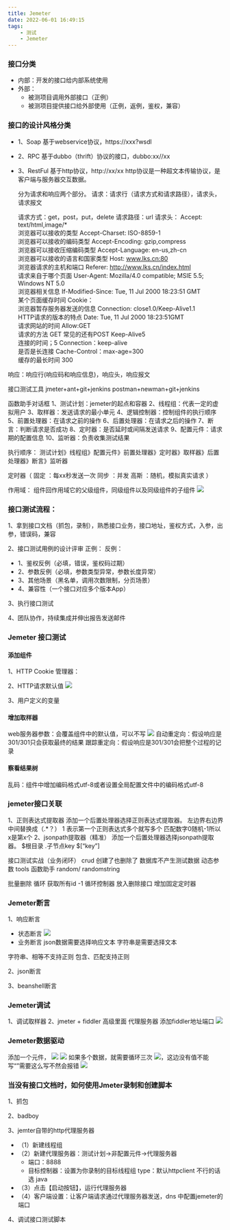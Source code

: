 ```yaml
---
title: Jemeter
date: 2022-06-01 16:49:15
tags:
    - 测试
    - Jemeter
---
```

### 接口分类
+ 内部：开发的接口给内部系统使用
+ 外部：
  - 被测项目调用外部接口（正例）
  - 被测项目提供接口给外部使用（正例，返例，鉴权，兼容）
### 接口的设计风格分类
- 1、Soap
基于webservice协议，https://xxx?wsdl
- 2、RPC
基于dubbo（thrift）协议的接口，dubbo:xx//xx
- 3、RestFul
基于http协议，http://xx/xx
  http协议是一种超文本传输协议，是客户端与服务器交互数据。
  
  分为请求和响应两个部分。
请求：请求行（请求方式和请求路径），请求头，请求报文

    请求方式：get，post，put，delete
请求路径：url
请求头：
Accept: text/html,image/*                                            
浏览器可以接收的类型
Accept-Charset: ISO-8859-1                                      
浏览器可以接收的编码类型
Accept-Encoding: gzip,compress                              
浏览器可以接收压缩编码类型
Accept-Language: en-us,zh-cn                                
浏览器可以接收的语言和国家类型
Host: www.lks.cn:80                                               
浏览器请求的主机和端口
Referer: http://www.lks.cn/index.html                         
请求来自于哪个页面
User-Agent: Mozilla/4.0 compatible; MSIE 5.5; Windows NT 5.0   
浏览器相关信息
If-Modified-Since: Tue, 11 Jul 2000 18:23:51 GMT   
某个页面缓存时间
Cookie：                                                                    
浏览器暂存服务器发送的信息
Connection: close1.0/Keep-Alive1.1                          
HTTP请求的版本的特点
Date: Tue, 11 Jul 2000 18:23:51GMT                       
请求网站的时间
Allow:GET                                                                  
请求的方法 GET 常见的还有POST
Keep-Alive5                                                            
连接的时间；5
Connection：keep-alive                                             
是否是长连接
Cache-Control：max-age=300                                   
缓存的最长时间 300


响应：响应行(响应码和响应信息)，响应头，响应报文

接口测试工具
jmeter+ant+git+jenkins
postman+newman+git+jenkins

函数助手对话框
1、测试计划：jemeter的起点和容器
2、线程组：代表一定的虚拟用户
3、取样器：发送请求的最小单元
4、逻辑控制器：控制组件的执行顺序
5、前置处理器：在请求之前的操作
6、后置处理器：在请求之后的操作
7、断言：判断请求是否成功
8、定时器：是否延时或间隔发送请求
9、配置元件：请求期的配置信息
10、监听器：负责收集测试结果

执行顺序：
测试计划》线程组》配置元件》前置处理器》定时器》取样器》后置处理器》断言》监听器

定时器（
固定 ：每xx秒发送一次
同步 ：并发 
高斯 ：随机，模拟真实请求
）

作用域：
组件回作用域它的父级组件，同级组件以及同级组件的子组件
![](./Jemeter/2022-06-01-18-22-17.png)

### 接口测试流程：
1、拿到接口文档（抓包，录制），熟悉接口业务，接口地址，鉴权方式，入参，出参，错误码，兼容

2、接口测试用例的设计评审
正例：
反例：
  + 1、鉴权反例（必填，错误，鉴权码过期）
  + 2、参数反例（必填，参数类型异常，参数长度异常）
  + 3、其他场景（黑名单，调用次数限制，分页场景）
  + 4、兼容性（一个接口对应多个版本App）

3、执行接口测试

4、团队协作，持续集成并伸出报告发送邮件  

### Jemeter 接口测试
#### 添加组件
1、HTTP Cookie 管理器：

2、HTTP请求默认值
![](./Jemeter/2022-06-01-18-41-41.png)

3、用户定义的变量
#### 增加取样器
web服务器参数：会覆盖组件中的默认值，可以不写
![](./Jemeter/2022-06-01-18-46-08.png)
自动重定向：假设响应是301/301只会获取最终的结果
跟踪重定向：假设响应是301/301会把整个过程的记录
#### 察看结果树

乱码：组件中增加编码格式utf-8或者设置全局配置文件中的编码格式utf-8


### jemeter接口关联
1、正则表达式提取器
添加一个后置处理器选择正则表达式提取器。
左边界右边界中间替换成（.*？）
$1$ 表示第一个正则表达式多个就写多个
匹配数字0随机-1所以x是第x个
2、jsonpath提取器（精准）
添加一个后置处理器选择jsonpath提取器。
$根目录 .子节点key
$[“key”]

接口测试实战（业务闭环） 
crud 创建了也删除了 数据库不产生测试数据
动态参数 tools 函数助手 random/
randomstring 

批量删除 循环
获取所有id -1 循环控制器 放入删除接口 增加固定定时器

### Jemeter断言
1、响应断言
- 状态断言
  ![](./Jemeter/2022-06-02-11-01-32.png)
- 业务断言
json数据需要选择响应文本
字符串是需要选择文本

字符串、相等不支持正则
包含、匹配支持正则

2、json断言

3、beanshell断言

### Jemeter调试
1、调试取样器
2、jmeter + fiddler
高级里面 代理服务器 添加fiddler地址端口
![](./Jemeter/2022-06-02-11-28-11.png)

### Jemeter数据驱动
添加一个元件，
![](./Jemeter/2022-06-02-11-46-29.png)
![](./Jemeter/2022-06-02-11-49-33.png)
如果多个数据，就需要循环三次
![](./Jemeter/2022-06-02-11-38-58.png)，这边没有值不能写“”需要这么写不然会报错
![](./Jemeter/2022-06-02-11-50-45.png)

### 当没有接口文档时，如何使用Jmeter录制和创建脚本
1、抓包

2、badboy

3、jemter自带的http代理服务器
- （1）新建线程组
- （2）新建代理服务器：测试计划->非配置元件->代理服务器
  + 端口：8888
  + 目标控制器：设置为你录制的目标线程组
  type：默认httpclient 不行的话选 java
- （3）点击【启动按钮】，运行代理服务器
- （4）客户端设置：让客户端请求通过代理服务器发送，dns 中配置jemeter的端口

4、调试接口测试脚本